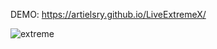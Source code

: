DEMO: https://artielsry.github.io/LiveExtremeX/ 

![extreme](https://user-images.githubusercontent.com/113340763/222195360-8d613892-79ea-4245-8af5-0458eadc3fa5.png)
